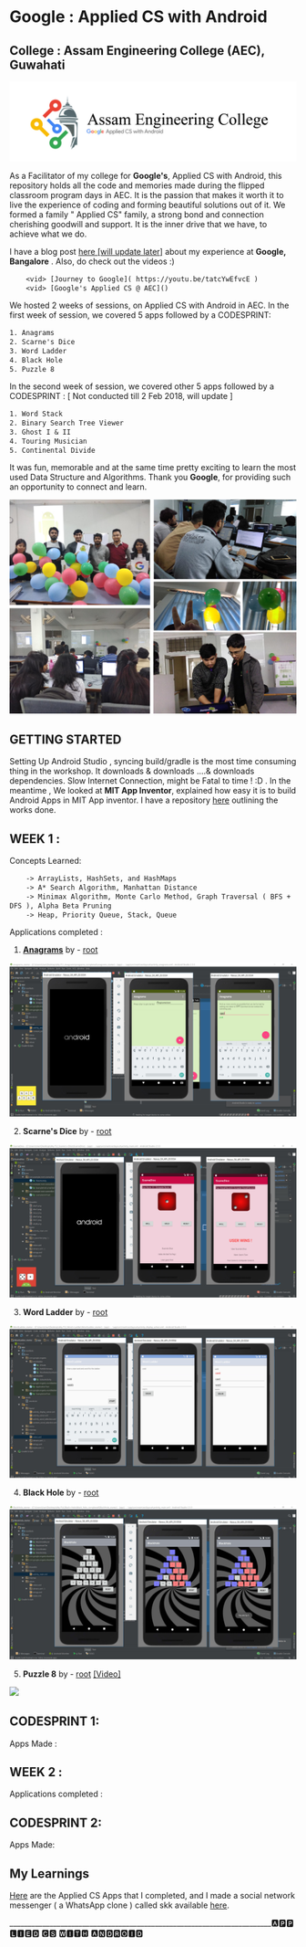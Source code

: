 # Google : Applied CS with Android
College : Assam Engineering College (AEC), Guwahati
-
<img src="https://github.com/SKKSaikia/Applied-CS-with-Android-AEC/blob/master/photo/aec.jpg">

As a Facilitator of my college for <b>Google's</b>, Applied CS with Android, this repository holds all the code and memories made during the flipped classroom program days in AEC. It is the passion that makes it worth it to live the experience of coding and forming beautiful solutions out of it. We formed a family " Applied CS" family, a strong bond and connection cherishing goodwill and support. It is the inner drive that we have, to achieve what we do.

I have a blog post [here [will update later]]() about my experience at <b>Google, Bangalore</b> . Also, do check out the videos :)

        <vid> [Journey to Google]( https://youtu.be/tatcYwEfvcE )
        <vid> [Google's Applied CS @ AEC]()

We hosted 2 weeks of sessions, on Applied CS with Android in AEC. In the first week of session, we covered 5 apps followed by a CODESPRINT:
    
    1. Anagrams
    2. Scarne's Dice
    3. Word Ladder
    4. Black Hole 
    5. Puzzle 8

In the second week of session, we covered other 5 apps followed by a CODESPRINT : [ Not conducted till 2 Feb 2018, will update ]

    1. Word Stack
    2. Binary Search Tree Viewer
    3. Ghost I & II
    4. Touring Musician
    5. Continental Divide 
    
It was fun, memorable and at the same time pretty exciting to learn the most used Data Structure and Algorithms. Thank you <b>Google</b>, for providing such an opportunity to connect and learn.

<img src="https://github.com/SKKSaikia/Applied-CS-with-Android-AEC/blob/master/photo/g.jpg">

GETTING STARTED
-

Setting Up Android Studio , syncing build/gradle is the most time consuming thing in the workshop. It downloads & downloads ....& downloads dependencies. Slow Internet Connection, might be Fatal to time ! :D . In the meantime , We looked at <b>MIT App Inventor</b>, explained how easy it is to build Android Apps in MIT App inventor. I have a repository [here](https://github.com/SKKSaikia/MIT-App-Inventor) outlining the works done.

WEEK 1 :
-
Concepts Learned:

        -> ArrayLists, HashSets, and HashMaps
        -> A* Search Algorithm, Manhattan Distance
        -> Minimax Algorithm, Monte Carlo Method, Graph Traversal ( BFS + DFS ), Alpha Beta Pruning
        -> Heap, Priority Queue, Stack, Queue
        
Applications completed :
1. <b>[Anagrams](https://youtu.be/_C33CdeHgrc)</b> by - [root](https://github.com/SKKSaikia/Applied-CS-with-Android-AEC/tree/master/Applied_CS/1_Anagrams)
<img src="https://github.com/SKKSaikia/Applied-CS-with-Android-AEC/blob/master/photo/anagrams.jpg">

2. <b>Scarne's Dice</b> by - [root](https://github.com/SKKSaikia/Applied-CS-with-Android-AEC/tree/master/Applied_CS/2_Scarne's%2BDice)
<img src="https://github.com/SKKSaikia/Applied-CS-with-Android-AEC/blob/master/photo/scarnes__dice.jpg">

3. <b>Word Ladder</b> by - [root](https://github.com/SKKSaikia/Applied-CS-with-Android-AEC/tree/master/Applied_CS/3_Word%2BLadder)
<img src="https://github.com/SKKSaikia/Applied-CS-with-Android-AEC/blob/master/photo/word__ladder.jpg">

4. <b>Black Hole</b> by - [root](https://github.com/SKKSaikia/Applied-CS-with-Android-AEC/tree/master/Applied_CS/4_Black%2BHole)
<img src="https://github.com/SKKSaikia/Applied-CS-with-Android-AEC/blob/master/photo/black_hole.jpg">

5. <b>Puzzle 8</b> by - [root](https://github.com/SKKSaikia/Applied-CS-with-Android-AEC/tree/master/Applied_CS/5_Puzzle%2B8) [[Video]](https://youtu.be/ln97PcSTphY)
<img src="https://github.com/SKKSaikia/Applied-CS-with-Android-AEC/blob/master/photo/puzzle8.gif">


CODESPRINT 1:
-
Apps Made :



WEEK 2 :
-

Applications completed :

CODESPRINT 2:
-

Apps Made:

My Learnings
-

[Here](https://github.com/SKKSaikia/Applied-CS-with-Android-AEC/tree/master/Applied_CS) are the Applied CS Apps that I completed, and I made a social network messenger ( a WhatsApp clone ) called skk available [here](https://github.com/SKKSaikia/skk).

________________________________________________________________________🅰🅿🅿🅻🅸🅴🅳 🅲🆂 🆆🅸🆃🅷 🅰🅽🅳🆁🅾🅸🅳
